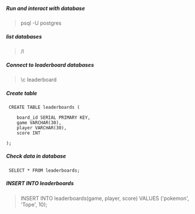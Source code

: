 ##### Run and interact with database

> psql -U postgres

##### list databases

> /l

##### Connect to leaderboard databases

> \c leaderboard

##### Create table

```
 CREATE TABLE leaderboards (

    board_id SERIAL PRIMARY KEY,
    game VARCHAR(30),
    player VARCHAR(30),
    score INT

);
```

##### Check data in database

` SELECT * FROM leaderboards;`

##### INSERT INTO leaderboards

> INSERT INTO leaderboards(game, player, score) VALUES ('pokemon', 'Tope', 10);

